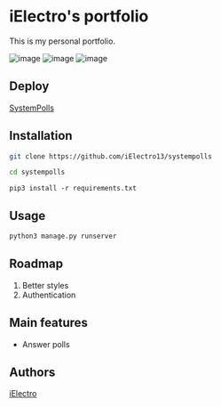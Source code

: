 # iElectro's portfolio

This is my personal portfolio.

![image](https://user-images.githubusercontent.com/82061939/166624886-32643098-575a-4767-8e6e-c91edf8d80d9.png)
![image](https://user-images.githubusercontent.com/82061939/166625242-7509836d-2b93-485c-91f2-b3ab92dd29a6.png)
![image](https://user-images.githubusercontent.com/82061939/166625262-573b84a6-016f-493b-961b-610e5ee4d5b9.png)


## Deploy
[SystemPolls](https://systempolls-ielectro.herokuapp.com/ "SystemPolls")

## Installation
```bash
git clone https://github.com/iElectro13/systempolls
```

```bash
cd systempolls
```

```
pip3 install -r requirements.txt
```

## Usage

```bash
python3 manage.py runserver
```


## Roadmap

1) Better styles
2) Authentication



## Main features

- Answer polls


## Authors
[iElectro](https://github.com/iElectro13 "iElectro")
